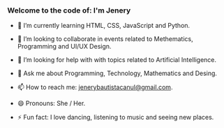### Welcome to the code of: I'm Jenery

- 🌱 I’m currently learning HTML, CSS, JavaScript and Python.

- 👯 I’m looking to collaborate in events related to Methematics, Programming and UI/UX Design. 

- 🤔 I’m looking for help with with topics related to Artificial Intelligence.

- 💬 Ask me about Programming, Technology, Mathematics and Desing.

- 📫 How to reach me: jenerybautistacanul@gmail.com.

- 😄 Pronouns: She / Her.

- ⚡ Fun fact: I love dancing, listening to music and seeing new places.
